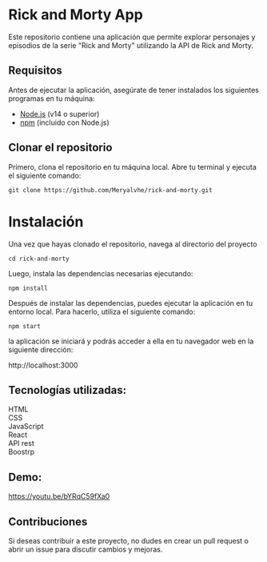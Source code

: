 # Rick and Morty App

Este repositorio contiene una aplicación que permite explorar personajes y episodios de la serie "Rick and Morty" utilizando la API de Rick and Morty.

## Requisitos

Antes de ejecutar la aplicación, asegúrate de tener instalados los siguientes programas en tu máquina:

- [Node.js](https://nodejs.org/) (v14 o superior)
- [npm](https://www.npmjs.com/) (incluido con Node.js)

## Clonar el repositorio

Primero, clona el repositorio en tu máquina local. Abre tu terminal y ejecuta el siguiente comando:


```git clone https://github.com/Meryalvhe/rick-and-morty.git```

# Instalación

Una vez que hayas clonado el repositorio, navega al directorio del proyecto

```cd rick-and-morty```

Luego, instala las dependencias necesarias ejecutando:

```npm install```

Después de instalar las dependencias, puedes ejecutar la aplicación en tu entorno local. Para hacerlo, utiliza el siguiente comando:

```npm start ```

la aplicación se iniciará y podrás acceder a ella en tu navegador web en la siguiente dirección:

http://localhost:3000

## Tecnologías utilizadas:

HTML <br>
CSS <br>
JavaScript <br>
React <br>
API rest <br>
Boostrp

## Demo:

https://youtu.be/bYRqC59fXa0

## Contribuciones
Si deseas contribuir a este proyecto, no dudes en crear un pull request o abrir un issue para discutir cambios y mejoras.
